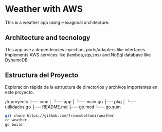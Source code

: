 # Weather with AWS

This is a weather app using Hexagonal architecture.

## Architecture and tecnology

This app use a dependencies inyection, ports/adapters like interfaces.
Implements AWS services like (lambda,sqs,sns) and NoSql database like DynamoDB 

## Estructura del Proyecto

Exploración rápida de la estructura de directorios y archivos importantes en este proyecto.

/tuproyecto
├── cmd
│ └── app
│ └── main.go
├── pkg
│ └── utilidades.go
├── README.md
├── go.mod
└── go.sum



```bash
git clone https://github.com/francobottoni/weather
cd weather
go build



